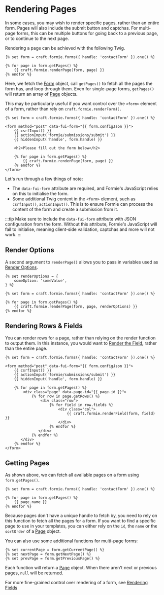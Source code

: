 # Rendering Pages
In some cases, you may wish to render specific pages, rather than an entire form. Pages will also include the submit button and captchas. For multi-page forms, this can be multiple buttons for going back to a previous page, or to continue to the next page.

Rendering a page can be achieved with the following Twig.

```twig
{% set form = craft.formie.forms({ handle: 'contactForm' }).one() %}

{% for page in form.getPages() %}
    {{ craft.formie.renderPage(form, page) }}
{% endfor %}
```

Here, we fetch the [Form](docs:developers/form) object, call `getPages()` to fetch all the pages the form has, and loop through them. Even for single-page forms, `getPages()` will return an array of [Page](docs:developers/page) objects.

This may be particularly useful if you want control over the `<form>` element of a form, rather than rely on `craft.formie.renderForm()`.

```twig
{% set form = craft.formie.forms({ handle: 'contactForm' }).one() %}

<form method="post" data-fui-form="{{ form.configJson }}">
    {{ csrfInput() }}
    {{ actionInput('formie/submissions/submit') }}
    {{ hiddenInput('handle', form.handle) }}

    <h2>Please fill out the form below</h2>

    {% for page in form.getPages() %}
        {{ craft.formie.renderPage(form, page) }}
    {% endfor %}
</form>
```

Let's run through a few things of note:

- The `data-fui-form` attribute are required, and Formie's JavaScript relies on this to initialise the form.
- Some additional Twig content in the `<form>` element, such as `csrfInput()`, `actionInput()`. This is to ensure Formie can process the content of the form and create a submission from it.

:::tip
Make sure to include the `data-fui-form` attribute with JSON configuration from the form. Without this attribute, Formie's JavaScript will fail to initialise, meaning client-side validation, captchas and more will not work.
:::

## Render Options
A second argument to `renderPage()` allows you to pass in variables used as [Render Options](docs:theming/render-options).

```twig
{% set renderOptions = {
    someOption: 'someValue',
} %}

{% set form = craft.formie.forms({ handle: 'contactForm' }).one() %}

{% for page in form.getPages() %}
    {{ craft.formie.renderPage(form, page, renderOptions) }}
{% endfor %}
```

## Rendering Rows & Fields
You can render rows for a page, rather than relying on the render function to output them. In this instance, you would want to [Render the Field](docs:template-guides/rendering-fields), rather than the entire page.

```twig
{% set form = craft.formie.forms({ handle: 'contactForm' }).one() %}

<form method="post" data-fui-form="{{ form.configJson }}">
    {{ csrfInput() }}
    {{ actionInput('formie/submissions/submit') }}
    {{ hiddenInput('handle', form.handle) }}

    {% for page in form.getPages() %}
        <div class="page" data-page-id="{{ page.id }}">
            {% for row in page.getRows() %}
                <div class="row">
                    {% for field in row.fields %}
                        <div class="col">
                            {{ craft.formie.renderField(form, field) }}
                        </div>
                    {% endfor %}
               </div>
            {% endfor %}
       </div>
    {% endfor %}
</form>
```

## Getting Pages
As shown above, we can fetch all available pages on a form using `form.getPages()`. 

```twig
{% set form = craft.formie.forms({ handle: 'contactForm' }).one() %}

{% for page in form.getPages() %}
    {{ page.name }}
{% endfor %}
```

Because pages don't have a unique handle to fetch by, you need to rely on this function to fetch all the pages for a form. If you want to find a specific page to use in your templates, you can either rely on the `id`, the `name` or the `sortOrder` of a [Page](docs:developers/page) object.

You can also use some additional functions for multi-page forms:

```twig
{% set currentPage = form.getCurrentPage() %}
{% set nextPage = form.getNextPage() %}
{% set prevPage = form.getPreviousPage() %}
```

Each function will return a [Page](docs:developers/page) object. When there aren't next or previous pages, `null` will be returned.

For more fine-grained control over rendering of a form, see [Rendering Fields](docs:template-guides/rendering-fields)
